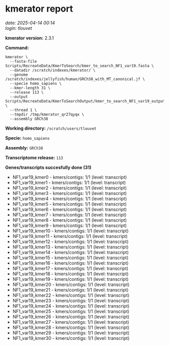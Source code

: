 # kmerator report
*date: 2025-04-14 00:14*  
*login: tlouvet*

**kmerator version:** 2.3.1

**Command:**

```
kmerator \
  --fasta-file Scripts/RecreateData/KmerToSearch/kmer_to_search_NF1_var19.fasta \
  --datadir /scratch/indexes/kmerator/ \
  --genome /scratch/indexes/jellyfish/human/GRCh38_with_MT_canonical.jf \
  --specie homo_sapiens \
  --kmer-length 31 \
  --release 113 \
  --output Scripts/RecreateData/KmerToSearchOutput/kmer_to_search_NF1_var19_output \
  --thread 1 \
  --tmpdir /tmp/kmerator_qr27qyqx \
  --assembly GRCh38
```

**Working directory:** `/scratch/users/tlouvet`

**Specie:** `homo_sapiens`

**Assembly:** `GRCh38`

**Transcriptome release:** `113`

**Genes/transcripts succesfully done (31)**

- NF1_var19_kmer0 - kmers/contigs: 1/1 (level: transcript)
- NF1_var19_kmer1 - kmers/contigs: 1/1 (level: transcript)
- NF1_var19_kmer2 - kmers/contigs: 1/1 (level: transcript)
- NF1_var19_kmer3 - kmers/contigs: 1/1 (level: transcript)
- NF1_var19_kmer4 - kmers/contigs: 1/1 (level: transcript)
- NF1_var19_kmer5 - kmers/contigs: 1/1 (level: transcript)
- NF1_var19_kmer6 - kmers/contigs: 1/1 (level: transcript)
- NF1_var19_kmer7 - kmers/contigs: 1/1 (level: transcript)
- NF1_var19_kmer8 - kmers/contigs: 1/1 (level: transcript)
- NF1_var19_kmer9 - kmers/contigs: 1/1 (level: transcript)
- NF1_var19_kmer10 - kmers/contigs: 1/1 (level: transcript)
- NF1_var19_kmer11 - kmers/contigs: 1/1 (level: transcript)
- NF1_var19_kmer12 - kmers/contigs: 1/1 (level: transcript)
- NF1_var19_kmer13 - kmers/contigs: 1/1 (level: transcript)
- NF1_var19_kmer14 - kmers/contigs: 1/1 (level: transcript)
- NF1_var19_kmer15 - kmers/contigs: 1/1 (level: transcript)
- NF1_var19_kmer16 - kmers/contigs: 1/1 (level: transcript)
- NF1_var19_kmer17 - kmers/contigs: 1/1 (level: transcript)
- NF1_var19_kmer18 - kmers/contigs: 1/1 (level: transcript)
- NF1_var19_kmer19 - kmers/contigs: 1/1 (level: transcript)
- NF1_var19_kmer20 - kmers/contigs: 1/1 (level: transcript)
- NF1_var19_kmer21 - kmers/contigs: 1/1 (level: transcript)
- NF1_var19_kmer22 - kmers/contigs: 1/1 (level: transcript)
- NF1_var19_kmer23 - kmers/contigs: 1/1 (level: transcript)
- NF1_var19_kmer24 - kmers/contigs: 1/1 (level: transcript)
- NF1_var19_kmer25 - kmers/contigs: 1/1 (level: transcript)
- NF1_var19_kmer26 - kmers/contigs: 1/1 (level: transcript)
- NF1_var19_kmer27 - kmers/contigs: 1/1 (level: transcript)
- NF1_var19_kmer28 - kmers/contigs: 1/1 (level: transcript)
- NF1_var19_kmer29 - kmers/contigs: 1/1 (level: transcript)
- NF1_var19_kmer30 - kmers/contigs: 1/1 (level: transcript)

